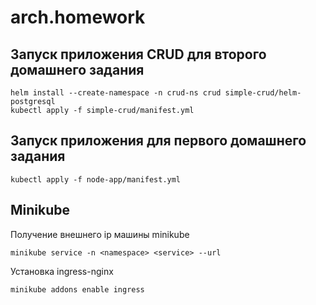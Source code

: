 # arch.homework

## Запуск приложения CRUD для второго домашнего задания

```
helm install --create-namespace -n crud-ns crud simple-crud/helm-postgresql
kubectl apply -f simple-crud/manifest.yml
```

## Запуск приложения для первого домашнего задания

```
kubectl apply -f node-app/manifest.yml
```

## Minikube

Получение внешнего ip машины minikube
```
minikube service -n <namespace> <service> --url
```

Установка ingress-nginx
```
minikube addons enable ingress
```


